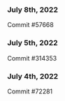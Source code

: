 ### July 8th, 2022

Commit #57668

### July 5th, 2022

Commit #314353


### July 4th, 2022

Commit #72281
